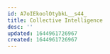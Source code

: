```yaml
---
id: A7oIEkoolOtybkL__s44_
title: Collective Intelligence
desc: ''
updated: 1644961726967
created: 1644961726967
---
```


